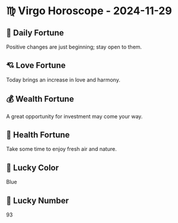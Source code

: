 # ♍ Virgo Horoscope - 2024-11-29

## 🎯 Daily Fortune

Positive changes are just beginning; stay open to them.

## 💘 Love Fortune

Today brings an increase in love and harmony.

## 💰 Wealth Fortune

A great opportunity for investment may come your way.

## 🌱 Health Fortune

Take some time to enjoy fresh air and nature.

## 🎨 Lucky Color

Blue

## 🔢 Lucky Number

93
